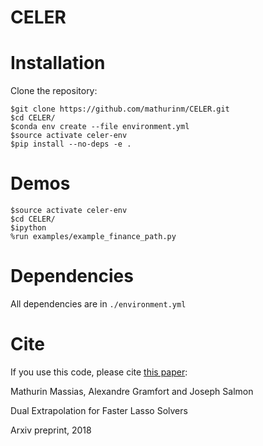 # CELER


# Installation
Clone the repository:

```
$git clone https://github.com/mathurinm/CELER.git
$cd CELER/
$conda env create --file environment.yml
$source activate celer-env
$pip install --no-deps -e .
```

# Demos
```
$source activate celer-env
$cd CELER/
$ipython
%run examples/example_finance_path.py
```

# Dependencies
All dependencies are in  ```./environment.yml```

# Cite
If you use this code, please cite [this paper](https://arxiv.org/abs/1802.07481):

Mathurin Massias, Alexandre Gramfort and Joseph Salmon

Dual Extrapolation for Faster Lasso Solvers

Arxiv preprint, 2018
